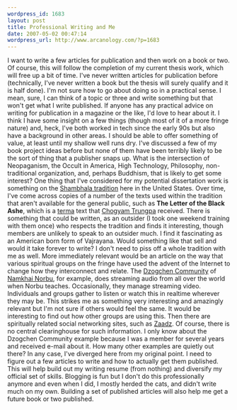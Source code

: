 ```yaml
--- 
wordpress_id: 1683
layout: post
title: Professional Writing and Me
date: 2007-05-02 00:47:14
wordpress_url: http://www.arcanology.com/?p=1683
---
```

I want to write a few articles for publication and then work on a book or two. Of course, this will follow the completion of my current thesis work, which will free up a bit of time. I've never written articles for publication before (technically, I've never written a book but the thesis will surely qualify and it is half done). I'm not sure how to go about doing so in a practical sense. I mean, sure, I can think of a topic or three and write something but that won't get what I write published. If anyone has any practical advice on writing for publication in a magazine or the like, I'd love to hear about it. I think I have some insight on a few things (though most of it of a more fringe nature) and, heck, I've both worked in tech since the early 90s but also have a background in other areas. I should be able to offer something of value, at least until my shallow well runs dry. I've discussed a few of my book project ideas before but none of them have been terribly likely to be the sort of thing that a publisher snaps up. What is the intersection of Neopaganism, the Occult in America, High Technology, Philosophy, non-traditional organization, and, perhaps Buddhism, that is likely to get some interest? One thing that I've considered for my potential dissertation work is something on the <a href="http://en.wikipedia.org/wiki/Shambhala_Buddhism">Shambhala tradition</a> here in the United States. Over time, I've come across copies of a number of the texts used within the tradition that aren't available for the general public, such as <strong>The Letter of the Black Ashe</strong>, which is a <a href="http://en.wikipedia.org/wiki/Terma_%28Buddhism%29">terma</a> text that <a href="http://en.wikipedia.org/wiki/Chogyam_Trungpa">Chogyam Trungpa</a> received. There is something that could be written, as an outsider (I took one weekend training with them once) who respects the tradition and finds it interesting, though members are unlikely to speak to an outsider much. I find it fascinating as an American born form of Vajrayana. Would something like that sell and would it take forever to write? I don't need to piss off a whole tradition with me as well. More immediately relevant would be an article on the way that various spiritual groups on the fringe have used the advent of the Internet to change how they interconnect and relate. The <a href="http://www.tsegyalgareast.org/">Dzogchen Community</a> of <a href="http://en.wikipedia.org/wiki/Namkhai_Norbu">Namkhai Norbu</a>, for example, does streaming audio from all over the world when Norbu teaches. Occasionally, they manage streaming video. Individuals and groups gather to listen or watch this in realtime wherever they may be. This strikes me as something very interesting and amazingly relevant but I'm not sure if others would feel the same. It would be interesting to find out how other groups are using this. Then there are spiritually related social networking sites, such as <a href="http://www.zaadz.com/">Zaadz</a>. Of course, there is no central clearinghouse for such information. I only know about the Dzogchen Community example because I was a member for several years and received e-mail about it. How many other examples are quietly out there? In any case, I've diverged here from my original point. I need to figure out a few articles to write and how to actually get them published. This will help build out my writing resume (from nothing) and diversify my official set of skills. Blogging is fun but I don't do this professionally anymore and even when I did, I mostly herded the cats, and didn't write much on my own. Building a set of published articles will also help me get a future book or two published.